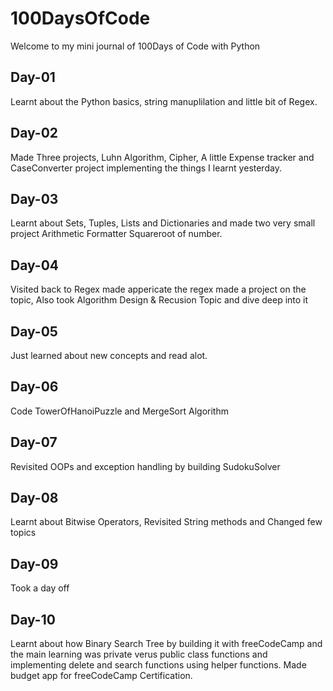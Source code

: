 # 100DaysOfCode
Welcome to my mini journal of 100Days of Code with Python
## Day-01
Learnt about the Python basics, string manuplilation and little bit of Regex.
## Day-02 
Made Three projects, Luhn Algorithm, Cipher, A little Expense tracker and CaseConverter project implementing the things I learnt yesterday.
## Day-03
Learnt about Sets, Tuples, Lists and Dictionaries and made two very small project Arithmetic Formatter Squareroot of number.
## Day-04
Visited back to Regex made appericate the regex made a project on the topic, Also took Algorithm Design & Recusion Topic and dive deep into it
## Day-05
Just learned about new concepts and read alot.
## Day-06
Code TowerOfHanoiPuzzle and MergeSort Algorithm
## Day-07
Revisited OOPs and exception handling by building SudokuSolver
## Day-08
Learnt about Bitwise Operators, Revisited String methods and Changed few topics
## Day-09 
Took a day off
## Day-10
Learnt about how Binary Search Tree by building it with freeCodeCamp and the main learning was private verus public class functions and implementing delete and search functions using helper functions.
Made budget app for freeCodeCamp Certification.
